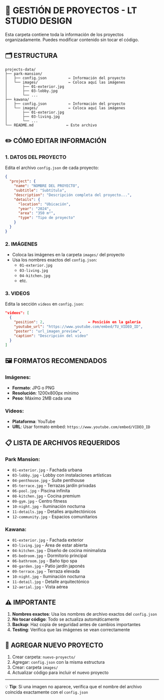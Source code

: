 # 📁 GESTIÓN DE PROYECTOS - LT STUDIO DESIGN

Esta carpeta contiene toda la información de los proyectos organizadamente. Puedes modificar contenido sin tocar el código.

## 🗂️ ESTRUCTURA

```
projects-data/
├── park-mansion/
│   ├── config.json          ← Información del proyecto
│   └── images/              ← Coloca aquí las imágenes
│       ├── 01-exterior.jpg
│       ├── 03-lobby.jpg
│       └── ...
├── kawana/
│   ├── config.json          ← Información del proyecto  
│   └── images/              ← Coloca aquí las imágenes
│       ├── 01-exterior.jpg
│       ├── 03-living.jpg
│       └── ...
└── README.md               ← Este archivo
```

## ✏️ CÓMO EDITAR INFORMACIÓN

### 1. DATOS DEL PROYECTO
Edita el archivo `config.json` de cada proyecto:

```json
{
  "project": {
    "name": "NOMBRE DEL PROYECTO",
    "subtitle": "Subtítulo",
    "description": "Descripción completa del proyecto...",
    "details": {
      "location": "Ubicación",
      "year": "2024", 
      "area": "350 m²",
      "type": "Tipo de proyecto"
    }
  }
}
```

### 2. IMÁGENES
- Coloca las imágenes en la carpeta `images/` del proyecto
- Usa los nombres exactos del `config.json`:
  - `01-exterior.jpg`
  - `03-living.jpg` 
  - `04-kitchen.jpg`
  - etc.

### 3. VIDEOS
Edita la sección `videos` en `config.json`:

```json
"videos": [
  {
    "position": 2,                    ← Posición en la galería
    "youtube_url": "https://www.youtube.com/embed/TU_VIDEO_ID",
    "poster": "url_imagen_preview",
    "caption": "Descripción del video"
  }
]
```

## 🖼️ FORMATOS RECOMENDADOS

### Imágenes:
- **Formato**: JPG o PNG
- **Resolución**: 1200x800px mínimo
- **Peso**: Máximo 2MB cada una

### Videos:
- **Plataforma**: YouTube
- **URL**: Usar formato embed: `https://www.youtube.com/embed/VIDEO_ID`

## 📋 LISTA DE ARCHIVOS REQUERIDOS

### Park Mansion:
- `01-exterior.jpg` - Fachada urbana
- `03-lobby.jpg` - Lobby con instalaciones artísticas  
- `04-penthouse.jpg` - Suite penthouse
- `05-terrace.jpg` - Terrazas jardín privadas
- `06-pool.jpg` - Piscina infinita
- `08-kitchen.jpg` - Cocina premium
- `09-gym.jpg` - Centro fitness
- `10-night.jpg` - Iluminación nocturna
- `11-details.jpg` - Detalles arquitectónicos
- `12-community.jpg` - Espacios comunitarios

### Kawana:
- `01-exterior.jpg` - Fachada exterior
- `03-living.jpg` - Área de estar abierta
- `04-kitchen.jpg` - Diseño de cocina minimalista
- `05-bedroom.jpg` - Dormitorio principal
- `06-bathroom.jpg` - Baño tipo spa
- `08-garden.jpg` - Patio jardín japonés
- `09-terrace.jpg` - Terraza elevada
- `10-night.jpg` - Iluminación nocturna
- `11-detail.jpg` - Detalle arquitectónico
- `12-aerial.jpg` - Vista aérea

## ⚠️ IMPORTANTE

1. **Nombres exactos**: Usa los nombres de archivo exactos del `config.json`
2. **No tocar código**: Todo se actualiza automáticamente
3. **Backup**: Haz copia de seguridad antes de cambios importantes
4. **Testing**: Verifica que las imágenes se vean correctamente

## 🔄 AGREGAR NUEVO PROYECTO

1. Crear carpeta: `nuevo-proyecto/`
2. Agregar: `config.json` con la misma estructura
3. Crear: carpeta `images/`
4. Actualizar código para incluir el nuevo proyecto

---

💡 **Tip**: Si una imagen no aparece, verifica que el nombre del archivo coincida exactamente con el `config.json`
